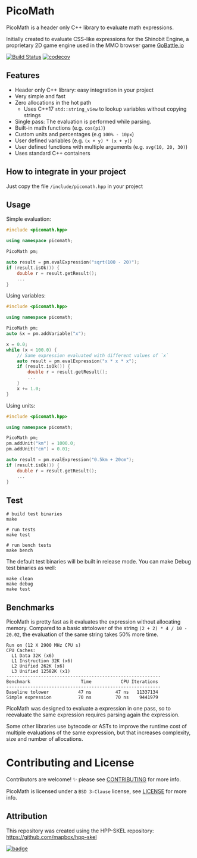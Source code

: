 # PicoMath

PicoMath is a header only C++ library to evaluate math expressions.

Initially created to evaluate CSS-like expressions for the Shinobit Engine, a proprietary 2D game engine used in the MMO browser game [GoBattle.io](http://gobattle.io)

[![Build Status](https://travis-ci.com/nitrillo/picomath.svg?branch=master)](https://travis-ci.com/nitrillo/picomath)
[![codecov](https://codecov.io/gh/nitrillo/picomath/branch/master/graph/badge.svg)](https://codecov.io/gh/nitrillo/picomath)

## Features
* Header only C++ library: easy integration in your project
* Very simple and fast
* Zero allocations in the hot path
    * Uses C++17 `std::string_view` to lookup variables without copying strings
* Single pass: The evaluation is performed while parsing.
* Built-in math functions (e.g. `cos(pi)`)
* Custom units and percentages (e.g `100% - 10px`)
* User defined variables (e.g. `(x + y) * (x + y)`)
* User defined functions with multiple arguments (e.g. `avg(10, 20, 30)`)
* Uses standard C++ containers

## How to integrate in your project

Just copy the file `/include/picomath.hpp` in your project

## Usage

Simple evaluation:
```cpp
#include <picomath.hpp>

using namespace picomath;

PicoMath pm;

auto result = pm.evalExpression("sqrt(100 - 20)");
if (result.isOk()) {
    double r = result.getResult();
    ...
}

```

Using variables:
```cpp
#include <picomath.hpp>

using namespace picomath;

PicoMath pm;
auto &x = pm.addVariable("x");

x = 0.0;
while (x < 100.0) {
    // Same expression evaluated with different values of `x`
    auto result = pm.evalExpression("x * x * x");
    if (result.isOk()) {
        double r = result.getResult();
        ...
    }
    x += 1.0;
}

```

Using units:
```cpp
#include <picomath.hpp>

using namespace picomath;

PicoMath pm;
pm.addUnit("km") = 1000.0;
pm.addUnit("cm") = 0.01;

auto result = pm.evalExpression("0.5km + 20cm");
if (result.isOk()) {
    double r = result.getResult();
    ...
}

```



## Test

```shell
# build test binaries
make

# run tests
make test

# run bench tests
make bench
```

The default test binaries will be built in release mode. You can make Debug test binaries as well:

```shell
make clean
make debug
make test
```


## Benchmarks

PicoMath is pretty fast as it evaluates the expression without allocating memory.
Compared to a basic strtolower of the string `(2 + 2) * 4 / 10 - 20.02`, the evaluation of the same string takes 50% more time.

```
Run on (12 X 2900 MHz CPU s)
CPU Caches:
  L1 Data 32K (x6)  
  L1 Instruction 32K (x6)
  L2 Unified 262K (x6)
  L3 Unified 12582K (x1)
----------------------------------------------------------
Benchmark                   Time           CPU Iterations
----------------------------------------------------------
Baseline tolower           47 ns         47 ns   11337134
Simple expression          70 ns         70 ns    9441979
```

PicoMath was designed to evaluate a expression in one pass, so to reevaluate the same expression requires parsing again the expression.

Some other libraries use bytecode or ASTs to improve the runtime cost of multiple evaluations of the same expression, but that increases complexity, size and number of allocations.




# Contributing and License

Contributors are welcome! :sparkles: please see [CONTRIBUTING](CONTRIBUTING.md) for more info.

PicoMath is licensed under a `BSD 3-Clause` license, see [LICENSE](LICENSE.md) for more info.

##  Attribution

This repository was created using the HPP-SKEL repository: https://github.com/mapbox/hpp-skel

[![badge](https://mapbox.s3.amazonaws.com/cpp-assets/hpp-skel-badge_blue.svg)](https://github.com/mapbox/hpp-skel)


